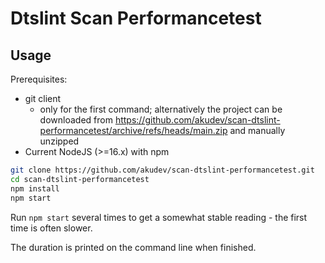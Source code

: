 # Dtslint Scan Performancetest

## Usage

Prerequisites:
- git client
  - only for the first command; alternatively the project can be downloaded from https://github.com/akudev/scan-dtslint-performancetest/archive/refs/heads/main.zip and manually unzipped
- Current NodeJS (>=16.x) with npm

```sh
git clone https://github.com/akudev/scan-dtslint-performancetest.git
cd scan-dtslint-performancetest
npm install
npm start
```

Run `npm start` several times to get a somewhat stable reading - the first time is often slower.

The duration is printed on the command line when finished.